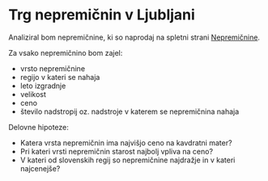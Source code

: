 Trg nepremičnin v Ljubljani
=======================

Analiziral bom nepremičnine, ki so naprodaj na spletni strani
[Nepremičnine](https://www.nepremicnine.net/oglasi-prodaja/slovenija/).

Za vsako nepremičnino bom zajel:
* vrsto nepremičnine
* regijo v kateri se nahaja
* leto izgradnje
* velikost
* ceno
* število nadstropij oz. nadstroje v katerem se nepremičnina nahaja

Delovne hipoteze:
* Katera vrsta nepremičnin ima najvišjo ceno na kavdratni mater?
* Pri kateri vrsti nepremičnin starost najbolj vpliva na ceno?
* V kateri od slovenskih regij so nepremičnine najdražje in v kateri najcenejše?
